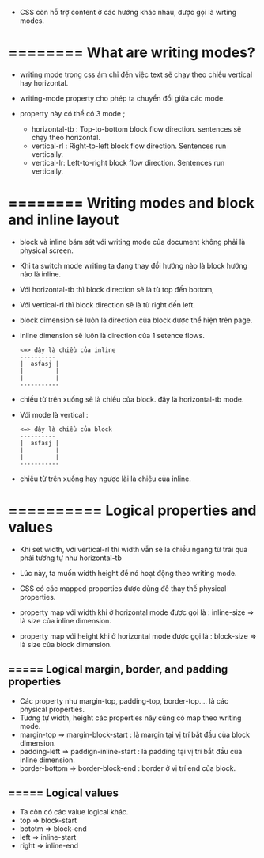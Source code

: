 - CSS còn hỗ trợ content ở các hướng khác nhau, được gọi là wrting modes.
# ======== What are writing modes?
- writing mode trong css ám chỉ đến việc text sẽ chạy theo chiều vertical hay horizontal.
- writing-mode property cho phép ta chuyển đổi giữa các mode.
- property này có thể có 3 mode ;

  + horizontal-tb : Top-to-bottom block flow direction. sentences sẽ chạy theo horizontal.
  + vertical-rl :  Right-to-left block flow direction. Sentences run vertically.
  + vertical-lr: Left-to-right block flow direction. Sentences run vertically.

# ======== Writing modes and block and inline layout
- block và inline bám sát với writing mode của document không phải là physical screen.
- Khi ta switch mode writing ta đang thay đổi hướng nào là block hướng nào là inline.
- Với horizontal-tb thì block direction sẽ là từ top đến bottom,
- Với vertical-rl thì block direction sẽ là từ right đến left.
- block dimension sẽ luôn là direction của block được thể hiện trên page.
- inline dimension sẽ luôn là direction của 1 setence flows.

      <=> đây là chiều của inline
      ----------
      |  asfasj |
      |         |    
      |         |
      -----------
- chiều từ trên xuống sẽ là chiều của block. đây là horizontal-tb mode.
- Với mode là vertical :

      <=> đây là chiều của block
      ----------
      |  asfasj |
      |         |    
      |         |
      -----------
- chiều từ trên xuống hay ngược lài là chiệu của inline.

# ========== Logical properties and values
- Khi set width, với vertical-rl thì width vẫn sẽ là chiều ngang từ trái qua phải tương tự như horizontal-tb
- Lúc này, ta muốn width height để nó hoạt động theo writing mode.
- CSS có các mapped properties được dùng để thay thế physical properties.

- property map với width khi ở horizontal mode được gọi là : inline-size => là size của inline dimension.
- property map với height khi ở horizontal mode được gọi là : block-size => là size của block dimension.

## ===== Logical margin, border, and padding properties
- Các property như margin-top, padding-top, border-top.... là các physical properties.
- Tương tự width, height các properties nãy cũng có map theo writing mode.
- margin-top => margin-block-start : là margin tại vị trí bắt đầu của block dimension.
- padding-left => paddign-inline-start : là padding tại vị trí bắt đầu của inline dimension.
- border-bottom => border-block-end : border ở vị trí end của block.

## ===== Logical values
- Ta còn có các value logical khác.
- top => block-start
- bototm => block-end
- left => inline-start
- right => inline-end
